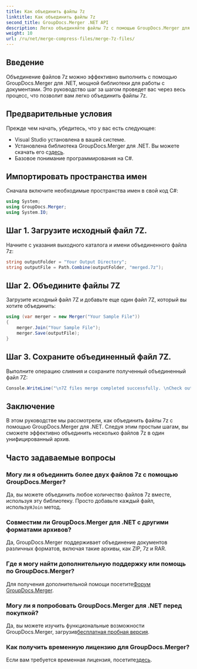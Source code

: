 ```yaml
---
title: Как объединить файлы 7z
linktitle: Как объединить файлы 7z
second_title: GroupDocs.Merger .NET API
description: Легко объединяйте файлы 7z с помощью GroupDocs.Merger для .NET. Следуйте нашему пошаговому руководству, чтобы легко объединить несколько архивов в один.
weight: 10
url: /ru/net/merge-compress-files/merge-7z-files/
---
```

## Введение
Объединение файлов 7z можно эффективно выполнить с помощью GroupDocs.Merger для .NET, мощной библиотеки для работы с документами. Это руководство шаг за шагом проведет вас через весь процесс, что позволит вам легко объединить файлы 7z.
## Предварительные условия
Прежде чем начать, убедитесь, что у вас есть следующее:
- Visual Studio установлена в вашей системе.
-  Установлена библиотека GroupDocs.Merger для .NET. Вы можете скачать его с[здесь](https://releases.groupdocs.com/merger/net/).
- Базовое понимание программирования на C#.

## Импортировать пространства имен
Сначала включите необходимые пространства имен в свой код C#:
```csharp
using System; 
using GroupDocs.Merger;
using System.IO;
```
## Шаг 1. Загрузите исходный файл 7Z.
Начните с указания выходного каталога и имени объединенного файла 7z:
```csharp
string outputFolder = "Your Output Directory";
string outputFile = Path.Combine(outputFolder, "merged.7z");
```
## Шаг 2. Объедините файлы 7Z
Загрузите исходный файл 7Z и добавьте еще один файл 7Z, который вы хотите объединить:
```csharp
using (var merger = new Merger("Your Sample File"))
{
    merger.Join("Your Sample File");
    merger.Save(outputFile);
}
```
## Шаг 3. Сохраните объединенный файл 7Z.
Выполните операцию слияния и сохраните полученный объединенный файл 7Z:
```csharp
Console.WriteLine("\n7Z files merge completed successfully. \nCheck output in {0}", outputFolder);
```

## Заключение
В этом руководстве мы рассмотрели, как объединить файлы 7z с помощью GroupDocs.Merger для .NET. Следуя этим простым шагам, вы сможете эффективно объединить несколько файлов 7z в один унифицированный архив.

## Часто задаваемые вопросы
### Могу ли я объединить более двух файлов 7z с помощью GroupDocs.Merger?
 Да, вы можете объединить любое количество файлов 7z вместе, используя эту библиотеку. Просто добавьте каждый файл, используя`Join` метод.
### Совместим ли GroupDocs.Merger для .NET с другими форматами архивов?
Да, GroupDocs.Merger поддерживает объединение документов различных форматов, включая такие архивы, как ZIP, 7z и RAR.
### Где я могу найти дополнительную поддержку или помощь по GroupDocs.Merger?
 Для получения дополнительной помощи посетите[Форум GroupDocs.Merger](https://forum.groupdocs.com/c/merger/32).
### Могу ли я попробовать GroupDocs.Merger для .NET перед покупкой?
 Да, вы можете изучить функциональные возможности GroupDocs.Merger, загрузив[бесплатная пробная версия](https://releases.groupdocs.com/).
### Как получить временную лицензию для GroupDocs.Merger?
 Если вам требуется временная лицензия, посетите[здесь](https://purchase.groupdocs.com/temporary-license/).
